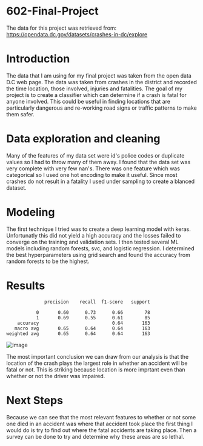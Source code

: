 # 602-Final-Project

The data for this project was retrieved from: https://opendata.dc.gov/datasets/crashes-in-dc/explore

# Introduction
The data that I am using for my final project was taken from the open data D.C web page. The data was taken from crashes in the district and recorded the time location, those involved, injuries and fatalities. The goal of my project is to create a classifier which can determine if a crash is fatal for anyone involved. This could be useful in finding locations that are particularly dangerous and re-working road signs or traffic patterns to make them safer.

# Data exploration and cleaning
Many of the features of my data set were id's police codes or duplicate values so I had to throw many of them away. I found that the data set was very complete with very few nan's. There was one feature which was categorical so I used one hot encoding to make it useful. Since most crashes do not result in a fatality I used under sampling to create a blanced dataset.

# Modeling
The first technique I tried was to create a deep learning model with keras. Unfortunatly this did not yield a high accuracy and the losses failed to converge on the training and validation sets. I then tested several ML models including random forests, svc, and logistic regression. I determined the best hyperparameters using grid search and found the accuracy from random forests to be the highest.

# Results

```
              precision    recall  f1-score   support

           0       0.60      0.73      0.66        78
           1       0.69      0.55      0.61        85
    accuracy                           0.64       163
   macro avg       0.65      0.64      0.64       163
weighted avg       0.65      0.64      0.64       163
```
![image](https://user-images.githubusercontent.com/9384598/145636152-c250c200-5afe-4e53-8328-525c324dd4ba.png)

The most important conclusion we can draw from our analysis is that the location of the crash plays the largest role in whether an accident will be fatal or not. This is striking because location is more imprtant even than whether or not the driver was impaired.

# Next Steps

Because we can see that the most relevant features to whether or not some one died in an accident was where that accident took place the first thing I would do is try to find out where the fatal accidents are taking place. Then a survey can be done to try and determine why these areas are so lethal.




